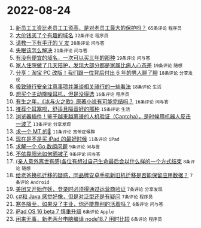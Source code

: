 # 2022-08-24

1. [新员工工资比老员工工资高，是对老员工最大的保护吗？](https://www.v2ex.com/t/874950) `65条评论` `程序员`
1. [大价钱买了个有趣的域名](https://www.v2ex.com/t/874959) `32条评论` `程序员`
1. [请教一下有手汗的 V 友](https://www.v2ex.com/t/874989) `28条评论` `问与答`
1. [失眠该怎么解决](https://www.v2ex.com/t/874964) `21条评论` `问与答`
1. [有没有便宜的域名，一次可以买三年的那种](https://www.v2ex.com/t/874983) `19条评论` `问与答`
1. [家人住院做了几天陪护，发现大部分都是家属比病人心态差](https://www.v2ex.com/t/874978) `19条评论` `随想`
1. [分享：淘宝 PC 改版！我们跟一位背后付出 6 年的男人聊了聊](https://www.v2ex.com/t/874992) `18条评论` `分享发现`
1. [极致骑行安全注意事项并兼谈相关骑行的一些看法](https://www.v2ex.com/t/874948) `18条评论` `生活`
1. [想买个主动降噪耳机，但是没得选](https://www.v2ex.com/t/875009) `16条评论` `程序员`
1. [有生之年，《冰与火之歌》原著小说有可能完结吗？](https://www.v2ex.com/t/874947) `16条评论` `问与答`
1. [推荐个耳塞呗，舒适且隔音好的那种](https://www.v2ex.com/t/874962) `15条评论` `生活`
1. [浏览器插件！鉴于越来越离谱的人机验证（Captcha），是时候用机器人反击一波了](https://www.v2ex.com/t/874949) `13条评论` `分享发现`
1. [求一个 MT 的💊](https://www.v2ex.com/t/875011) `11条评论` `宽带症候群`
1. [现在是不是买 iPad 的最好时候](https://www.v2ex.com/t/874960) `11条评论` `iPad`
1. [求解一个 Go 数组问题](https://www.v2ex.com/t/874984) `9条评论` `问与答`
1. [不依靠阳光如何晒被子](https://www.v2ex.com/t/874973) `9条评论` `问与答`
1. [(亲人意外离世有感)各位有想过自己生命最后会以什么样的一个方式结束](https://www.v2ex.com/t/874969) `8条评论` `随想`
1. [给老爸换机迁移的疑惑，同品牌安卓手机新旧机迁移是否能保留应用数据？](https://www.v2ex.com/t/874996) `7条评论` `Android`
1. [美团又开始作妖，登录时必须得通过运营商验证](https://www.v2ex.com/t/874980) `7条评论` `分享发现`
1. [c#和 Java 感觉好像，但是对泛型还是有疑问](https://www.v2ex.com/t/874974) `7条评论` `程序员`
1. [寒冬降至，如果没了主业，你还能靠别的活着吗？](https://www.v2ex.com/t/875014) `6条评论` `问与答`
1. [iPad OS 16 beta 7 慎重升级](https://www.v2ex.com/t/874954) `6条评论` `Apple`
1. [闲来无事，新老两台电脑编译 node18.7 用时比较](https://www.v2ex.com/t/874953) `6条评论` `程序员`
